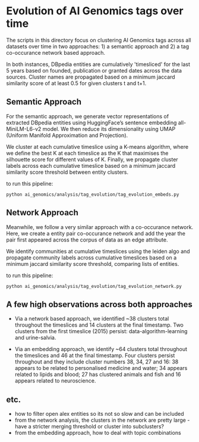 # Evolution of AI Genomics tags over time

The scripts in this directory focus on clustering AI Genomics tags across all datasets over time in two approaches: 1) a semantic approach and 2) a tag co-occurance network based approach.

In both instances, DBpedia entities are cumulatively 'timesliced' for the last 5 years based on founded, publication or granted dates across the data sources. Cluster names are propagated based on a minimum jaccard similarity score of at least 0.5 for given clusters t and t+1.

## Semantic Approach

For the semantic approach, we generate vector representations of extracted DBpedia entities using HuggingFace’s sentence embedding all-MiniLM-L6-v2 model. We then reduce its dimensionality using UMAP (Uniform Manifold Approximation and Projection).

We cluster at each cumulative timeslice using a K-means algorithm, where we define the best K at each timeslice as the K that maximises the silhouette score for different values of K. Finally, we propagate cluster labels across each cumulative timeslice based on a minimum jaccard similarity score threshold between entity clusters.

to run this pipeline:

`python ai_genomics/analysis/tag_evolution/tag_evolution_embeds.py`

## Network Approach

Meanwhile, we follow a very similar approach with a co-occurance network. Here, we create a entity pair co-occurance network and add the year the pair first appeared across the corpus of data as an edge attribute.

We identify communities at cumulative timeslices using the leiden algo and propagate community labels across cumulative timeslices based on a minimum jaccard similarity score threshold, comparing lists of entities.

to run this pipeline:

`python ai_genomics/analysis/tag_evolution/tag_evolution_network.py`

## A few high observations across both approaches

- Via a network based approach, we identified ~38 clusters total throughout the timeslices and 14 clusters at the final timestamp. Two clusters from the first timeslice (2015) persist: data-algorithm-learning and urine-salvia.

- Via an embedding approach, we identify ~64 clusters total throughout the timeslices and 46 at the final timestamp. Four clusters persist throughout and they include cluster numbers 38, 34, 27 and 16: 38 appears to be related to personalised medicine and water; 34 appears related to lipids and blood; 27 has clustered animals and fish and 16 appears related to neuroscience.

## etc.

- how to filter open alex entities so its not so slow and can be included
- from the network analysis, the clusters in the network are pretty large - have a stricter merging threshold or cluster into subclusters?
- from the embedding approach, how to deal with topic combinations
